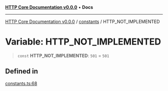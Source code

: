 [**HTTP Core Documentation v0.0.0**](../../README.md) • **Docs**

***

[HTTP Core Documentation v0.0.0](../../modules.md) / [constants](../README.md) / HTTP\_NOT\_IMPLEMENTED

# Variable: HTTP\_NOT\_IMPLEMENTED

> `const` **HTTP\_NOT\_IMPLEMENTED**: `501` = `501`

## Defined in

[constants.ts:68](https://github.com/stonemjs/http-core/blob/3497087dac965583296f5092cd519a9aa0728373/src/constants.ts#L68)
